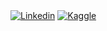 [<img align="center" alt="Linkedin" src="https://img.shields.io/badge/LinkedIn-0077B5?style=for-the-badge&logo=linkedin&logoColor=white"/>](https://www.linkedin.com/in/jamie-reason/)
[<img align="center" alt="Kaggle" src="https://img.shields.io/badge/Kaggle-20BEFF?style=for-the-badge&logo=kaggle&logoColor=white"/>](https://www.kaggle.com/jreaso)
